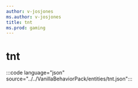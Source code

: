 ```yaml
---
author: v-josjones
ms.author: v-josjones
title: tnt
ms.prod: gaming
---
```


# tnt

:::code language="json" source="../../VanillaBehaviorPack/entities/tnt.json":::